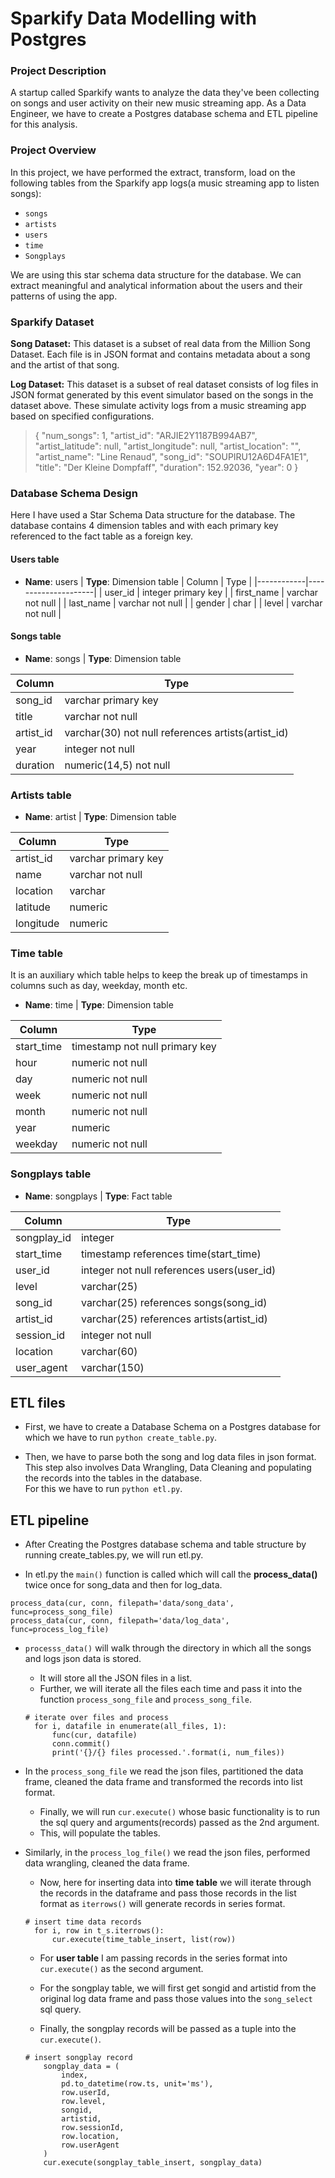 # Sparkify Data Modelling with Postgres

### Project Description
A startup called Sparkify wants to analyze the data they've been collecting on songs and user activity on their new music streaming app. As a Data Engineer, we have to create a Postgres database schema and ETL pipeline for this analysis.

### Project Overview
In this project, we have performed the extract, transform, load on the following tables from the Sparkify app logs(a music streaming app to listen songs):

- `songs`
- `artists`
- `users`
- `time`
- `Songplays`

We are using this star schema data structure for the database. We can extract meaningful and analytical information about the users and their patterns of using the app.

### Sparkify Dataset

**Song Dataset:** This dataset is a subset of real data from the Million Song Dataset. Each file is in JSON format and contains metadata about a song and the artist of that song.



**Log Dataset:** This dataset is a subset of real dataset consists of log files in JSON format generated by this event simulator based on the songs in the dataset above. These simulate activity logs from a music streaming app based on specified configurations.


>{
"num_songs": 1, "artist_id": "ARJIE2Y1187B994AB7", "artist_latitude": null, "artist_longitude": null, "artist_location": "", "artist_name": "Line Renaud", "song_id": "SOUPIRU12A6D4FA1E1", "title": "Der Kleine Dompfaff", "duration": 152.92036, "year": 0
>}

### Database Schema Design

Here I have used a Star Schema Data structure for the database. The database contains 4 dimension tables and with each primary key referenced to the fact table as a foreign key.

#### Users table
- **Name**: users | **Type**: Dimension table
| Column     | Type                |
|------------|---------------------|
| user_id    | integer primary key |
| first_name | varchar not null    |
| last_name  | varchar not null    |
| gender     | char                |
| level      | varchar not null    |

#### Songs table
- **Name**: songs | **Type**: Dimension table

| Column    | Type                                               |
|-----------|----------------------------------------------------|
| song_id   | varchar primary key                                |
| title     | varchar not null                                   |
| artist_id | varchar(30) not null references artists(artist_id) |
| year      | integer not null                                   |
| duration  | numeric(14,5) not null                             |

### Artists table
- **Name**: artist | **Type**: Dimension table

| Column    | Type                |
|-----------|---------------------|
| artist_id | varchar primary key |
| name      | varchar not null    |
| location  | varchar             |
| latitude  | numeric             |
| longitude | numeric             |

### Time table
It is an auxiliary which table helps to keep the break up of timestamps in columns such as day, weekday, month etc.

- **Name**: time | **Type**: Dimension table

| Column     | Type                           |
|------------|--------------------------------|
| start_time | timestamp not null primary key |
| hour       | numeric not null               |
| day        | numeric not null               |
| week       | numeric not null               |
| month      | numeric not null               |
| year       | numeric                        |
| weekday    | numeric not null               |

### Songplays table
- **Name**: songplays | **Type**: Fact table

| Column      | Type                                       |
|-------------|--------------------------------------------|
| songplay_id | integer                                    |
| start_time  | timestamp references time(start_time)      |
| user_id     | integer not null references users(user_id) |
| level       | varchar(25)                                |
| song_id     | varchar(25) references songs(song_id)      |
| artist_id   | varchar(25) references artists(artist_id)  |
| session_id  | integer not null                           |
| location    | varchar(60)                                |
| user_agent  | varchar(150)                               |

## ETL files

- First, we have to create a Database Schema on a Postgres database for which we have to run `python create_table.py`.

- Then, we have to parse both the song and log data files in json format. This step also involves Data Wrangling, Data Cleaning and populating the records into the tables in the database.\
 For this we have to run `python etl.py`.

## ETL pipeline

- After Creating the Postgres database schema and table structure by running create_tables.py, we will run etl.py.

- In etl.py the `main()` function is called which will call the **process_data()** twice once for song_data and then for log_data.

```
process_data(cur, conn, filepath='data/song_data', func=process_song_file)
process_data(cur, conn, filepath='data/log_data', func=process_log_file)
```
- `processs_data()` will walk through the directory in which all the songs and logs json data is stored.
  - It will store all the JSON files in a list.
  - Further, we will iterate all the files each time and pass it into the function `process_song_file` and `process_song_file`.

  ```
  # iterate over files and process
    for i, datafile in enumerate(all_files, 1):
        func(cur, datafile)
        conn.commit()
        print('{}/{} files processed.'.format(i, num_files))
  ```

- In the `process_song_file` we read the json files, partitioned the data frame, cleaned the data frame and transformed the records into list format.
  - Finally, we will run `cur.execute()` whose basic functionality is to run the sql query and arguments(records) passed as the 2nd argument.
  - This, will populate the tables.

- Similarly, in the `process_log_file()` we read the json files, performed data wrangling, cleaned the data frame.
  - Now, here for inserting data into **time table** we will iterate through the records in the dataframe and pass those records in the list format as `iterrows()` will generate records in series format.

  ```
  # insert time data records
    for i, row in t_s.iterrows():
        cur.execute(time_table_insert, list(row))
  ```

  - For **user table** I am passing records in the series format into `cur.execute()` as the second argument.

  - For the songplay table, we will first get songid and artistid from the original log data frame and pass those values into the `song_select` sql query.

  - Finally, the songplay records will be passed as a tuple into the `cur.execute()`.

  ```
  # insert songplay record
      songplay_data = (
          index,
          pd.to_datetime(row.ts, unit='ms'),
          row.userId,
          row.level,
          songid,
          artistid,
          row.sessionId,
          row.location,
          row.userAgent
      )
      cur.execute(songplay_table_insert, songplay_data)
  ```

